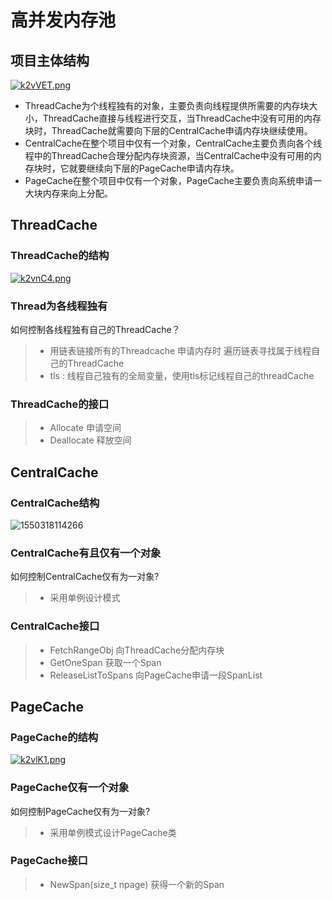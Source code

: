 # 高并发内存池

## 项目主体结构

[![k2vVET.png](https://s2.ax1x.com/2019/02/20/k2vVET.png)](https://imgchr.com/i/k2vVET)

* ThreadCache为个线程独有的对象，主要负责向线程提供所需要的内存块大小，ThreadCache直接与线程进行交互，当ThreadCache中没有可用的内存块时，ThreadCache就需要向下层的CentralCache申请内存块继续使用。
* CentralCache在整个项目中仅有一个对象，CentralCache主要负责向各个线程中的ThreadCache合理分配内存块资源，当CentralCache中没有可用的内存块时，它就要继续向下层的PageCache申请内存块。
* PageCache在整个项目中仅有一个对象，PageCache主要负责向系统申请一大块内存来向上分配。

## ThreadCache

### ThreadCache的结构

[![k2vnC4.png](https://s2.ax1x.com/2019/02/20/k2vnC4.png)](https://imgchr.com/i/k2vnC4)

### Thread为各线程独有

如何控制各线程独有自己的ThreadCache？

> * 用链表链接所有的Threadcache 申请内存时 遍历链表寻找属于线程自己的ThreadCache
> * tls : 线程自己独有的全局变量，使用tls标记线程自己的threadCache

### ThreadCache的接口

> * Allocate 申请空间
> * Deallocate 释放空间

## CentralCache



### CentralCache结构

![1550318114266](C:\Users\hp-pc\AppData\Roaming\Typora\typora-user-images\1550318114266.png)

### CentralCache有且仅有一个对象

如何控制CentralCache仅有为一对象?

> * 采用单例设计模式

### CentralCache接口

> * FetchRangeObj 向ThreadCache分配内存块
> * GetOneSpan 获取一个Span
> * ReleaseListToSpans 向PageCache申请一段SpanList

## PageCache

### PageCache的结构

[![k2vlK1.png](https://s2.ax1x.com/2019/02/20/k2vlK1.png)](https://imgchr.com/i/k2vlK1)

### PageCache仅有一个对象

如何控制PageCache仅有为一对象?

> * 采用单例模式设计PageCache类

### PageCache接口

> * NewSpan(size_t npage) 获得一个新的Span